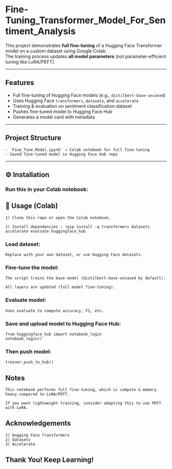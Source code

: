 # Fine-Tuning_Transformer_Model_For_Sentiment_Analysis

This project demonstrates **full fine-tuning** of a Hugging Face Transformer model on a custom dataset using Google Colab.  
The training process updates **all model parameters** (not parameter-efficient tuning like LoRA/PEFT).

---

## Features
- Full fine-tuning of Hugging Face models (e.g., `distilbert-base-uncased`)
- Uses Hugging Face `transformers`, `datasets`, and `accelerate`
- Training & evaluation on sentiment classification dataset
- Pushes fine-tuned model to Hugging Face Hub
- Generates a model card with metadata

---

## Project Structure

    - `Fine_Tune_Model.ipynb` → Colab notebook for full fine-tuning
    - Saved fine-tuned model in Hugging Face Hub repo

---

## ⚙️ Installation
  
  ### Run this in your Colab notebook:

## 📝 Usage (Colab)
    
    1) Clone this repo or open the Colab notebook.

    2) Install dependencies : !pip install -q transformers datasets accelerate evaluate huggingface_hub

 ### Load dataset:

    Replace with your own dataset, or use Hugging Face datasets.

 ### Fine-tune the model:

    The script trains the base model (distilbert-base-uncased by default).

    All layers are updated (full model fine-tuning).

 ### Evaluate model:

    Uses evaluate to compute accuracy, F1, etc.

 ### Save and upload model to Hugging Face Hub:

    from huggingface_hub import notebook_login
    notebook_login()

 ### Then push model:

    trainer.push_to_hub()

 ## Notes

    This notebook performs full fine-tuning, which is compute & memory heavy compared to LoRA/PEFT.

    If you want lightweight training, consider adapting this to use PEFT with LoRA.

## Acknowledgements

    1) Hugging Face Transformers
    2) Datasets
    3) Accelerate

## Thank You! Keep Learning!

